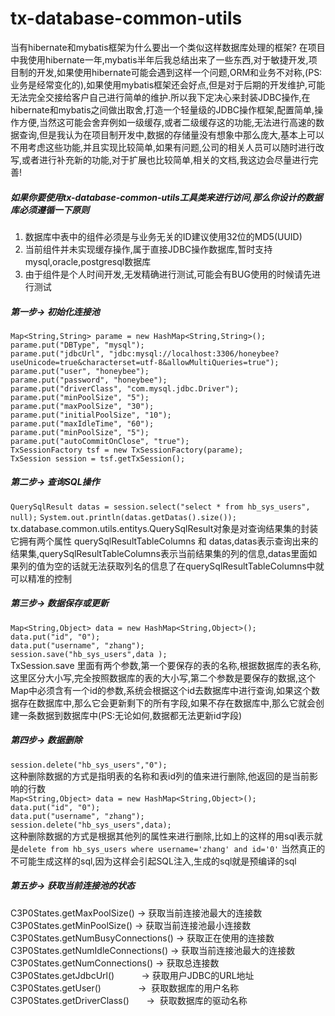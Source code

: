 # tx-database-common-utils
当有hibernate和mybatis框架为什么要出一个类似这样数据库处理的框架? 在项目中我使用hibernate一年,mybatis半年后我总结出来了一些东西,对于敏捷开发,项目制的开发,如果使用hibernate可能会遇到这样一个问题,ORM和业务不对称,(PS:业务是经常变化的),如果使用mybatis框架还会好点,但是对于后期的开发维护,可能无法完全交接给客户自己进行简单的维护.所以我下定决心来封装JDBC操作,在hibernate和mybatis之间做出取舍,打造一个轻量级的JDBC操作框架,配置简单,操作方便,当然这可能会舍弃例如一级缓存,或者二级缓存这的功能,无法进行高速的数据查询,但是我认为在项目制开发中,数据的存储量没有想象中那么庞大,基本上可以不用考虑这些功能,并且实现比较简单,如果有问题,公司的相关人员可以随时进行改写,或者进行补充新的功能,对于扩展也比较简单,相关的文档,我这边会尽量进行完善!

##### 如果你要使用tx-database-common-utils工具类来进行访问,那么你设计的数据库必须遵循一下原则<br/>
1. 数据库中表中的组件必须是与业务无关的ID建议使用32位的MD5(UUID)
2. 当前组件并未实现缓存操作,属于直接JDBC操作数据库,暂时支持mysql,oracle,postgresql数据库
3. 由于组件是个人时间开发,无发精确进行测试,可能会有BUG使用的时候请先进行测试


##### 第一步-> 初始化连接池
`Map<String,String> parame = new HashMap<String,String>();`</br>
`parame.put("DBType", "mysql");`</br>
`parame.put("jdbcUrl", "jdbc:mysql://localhost:3306/honeybee?useUnicode=true&characterset=utf-8&allowMultiQueries=true");`</br>
`parame.put("user", "honeybee");`</br>
`parame.put("password", "honeybee");`</br>
`parame.put("driverClass", "com.mysql.jdbc.Driver");`</br>
`parame.put("minPoolSize", "5");`</br>
`parame.put("maxPoolSize", "30");`</br>
`parame.put("initialPoolSize", "10");`</br>
`parame.put("maxIdleTime", "60");`</br>
`parame.put("minPoolSize", "5");`</br>
`parame.put("autoCommitOnClose", "true");`</br>
`TxSessionFactory tsf = new TxSessionFactory(parame);`</br>
`TxSession session = tsf.getTxSession();`</br>

##### 第二步-> 查询SQL操作
`QuerySqlResult datas = session.select("select * from hb_sys_users", null);`
`System.out.println(datas.getDatas().size());` <br/>
tx.database.common.utils.entitys.QuerySqlResult对象是对查询结果集的封装它拥有两个属性 querySqlResultTableColumns 和 datas,datas表示查询出来的结果集,querySqlResultTableColumns表示当前结果集的列的信息,datas里面如果列的值为空的话就无法获取列名的信息了在querySqlResultTableColumns中就可以精准的控制

##### 第三步-> 数据保存或更新
`Map<String,Object> data = new HashMap<String,Object>();`</br>
`data.put("id", "0");`</br>
`data.put("username", "zhang");`</br>
`session.save("hb_sys_users",data );`</br>
TxSession.save 里面有两个参数,第一个要保存的表的名称,根据数据库的表名称,这里区分大小写,完全按照数据库的表的大小写,第二个参数是要保存的数据,这个Map中必须含有一个id的参数,系统会根据这个id去数据库中进行查询,如果这个数据存在数据库中,那么它会更新剩下的所有字段,如果不存在数据库中,那么它就会创建一条数据到数据库中(PS:无论如何,数据都无法更新id字段)

##### 第四步-> 数据删除
`session.delete("hb_sys_users","0");`</br>
这种删除数据的方式是指明表的名称和表id列的值来进行删除,他返回的是当前影响的行数</br>
`Map<String,Object> data = new HashMap<String,Object>();`</br>
`data.put("id", "0");`</br>
`data.put("username", "zhang");`</br>
`session.delete("hb_sys_users",data);`</br>
这种删除数据的方式是根据其他列的属性来进行删除,比如上的这样的用sql表示就是`delete from hb_sys_users where username='zhang' and id='0'` 当然真正的不可能生成这样的sql,因为这样会引起SQL注入,生成的sql就是预编译的sql

##### 第五步-> 获取当前连接池的状态
C3P0States.getMaxPoolSize()        ->  获取当前连接池最大的连接数</br>
C3P0States.getMinPoolSize()        ->  获取当前连接池最小连接数</br>
C3P0States.getNumBusyConnections() ->  获取正在使用的连接数</br>
C3P0States.getNumIdleConnections() ->  获取当前连接池最大的连接数</br>
C3P0States.getNumConnections()     ->  获取总连接数</br>
C3P0States.getJdbcUrl()            ->  获取用户JDBC的URL地址</br>
C3P0States.getUser()               ->  获取数据库的用户名称</br>
C3P0States.getDriverClass()        ->  获取数据库的驱动名称</br>



